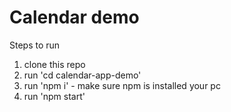 # Calendar demo

Steps to run
1. clone this repo
2. run 'cd calendar-app-demo'
3. run 'npm i' - make sure npm is installed your pc
4. run 'npm start'